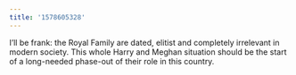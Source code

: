 ```yaml
---
title: '1578605328'
---
```

I’ll be frank: the Royal Family are dated, elitist and completely irrelevant in modern society. This whole Harry and Meghan situation should be the start of a long-needed phase-out of their role in this country. 
